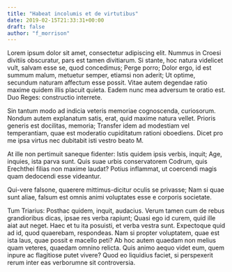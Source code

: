 ```yaml
---
title: "Habeat incolumis et de virtutibus"
date: 2019-02-15T21:33:31+00:00
draft: false
author: "f_morrison"
---
```


Lorem ipsum dolor sit amet, consectetur adipiscing elit. Nummus in Croesi
divitiis obscuratur, pars est tamen divitiarum. Si stante, hoc natura videlicet
vult, salvam esse se, quod concedimus; Perge porro; Dolor ergo, id est summum
malum, metuetur semper, etiamsi non aderit; Ut optime, secundum naturam
affectum esse possit. Vitae autem degendae ratio maxime quidem illis placuit
quieta. Eadem nunc mea adversum te oratio est. Duo Reges: constructio
interrete.

Sin tantum modo ad indicia veteris memoriae cognoscenda, curiosorum. Nondum
autem explanatum satis, erat, quid maxime natura vellet. Prioris generis est
docilitas, memoria; Transfer idem ad modestiam vel temperantiam, quae est
moderatio cupiditatum rationi oboediens. Dicet pro me ipsa virtus nec dubitabit
isti vestro beato M.

At ille non pertimuit saneque fidenter: Istis quidem ipsis verbis, inquit; Age,
inquies, ista parva sunt. Quis suae urbis conservatorem Codrum, quis Erechthei
filias non maxime laudat? Potius inflammat, ut coercendi magis quam dedocendi
esse videantur.

Qui-vere falsone, quaerere mittimus-dicitur oculis se privasse; Nam si quae
sunt aliae, falsum est omnis animi voluptates esse e corporis societate.

Tum Triarius: Posthac quidem, inquit, audacius. Verum tamen cum de rebus
grandioribus dicas, ipsae res verba rapiunt; Quasi ego id curem, quid ille aiat
aut neget. Haec et tu ita posuisti, et verba vestra sunt. Expectoque quid ad
id, quod quaerebam, respondeas. Nam si propter voluptatem, quae est ista laus,
quae possit e macello peti? Ab hoc autem quaedam non melius quam veteres,
quaedam omnino relicta. Quis animo aequo videt eum, quem inpure ac flagitiose
putet vivere? Quod eo liquidius faciet, si perspexerit rerum inter eas
verborumne sit controversia.
